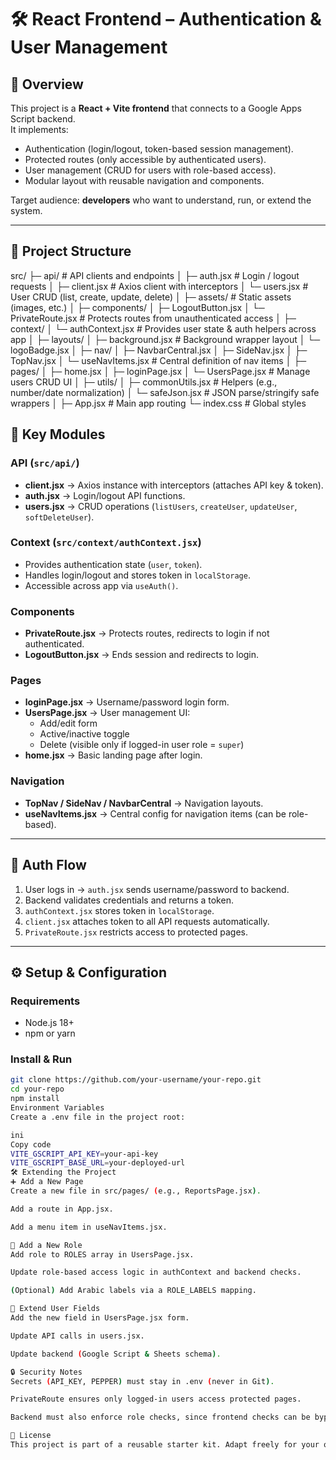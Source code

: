 # 🛠️ React Frontend – Authentication & User Management

## 📌 Overview
This project is a **React + Vite frontend** that connects to a Google Apps Script backend.  
It implements:
- Authentication (login/logout, token-based session management).
- Protected routes (only accessible by authenticated users).
- User management (CRUD for users with role-based access).
- Modular layout with reusable navigation and components.

Target audience: **developers** who want to understand, run, or extend the system.

---

## 📂 Project Structure

src/
├─ api/ # API clients and endpoints
│ ├─ auth.jsx # Login / logout requests
│ ├─ client.jsx # Axios client with interceptors
│ └─ users.jsx # User CRUD (list, create, update, delete)
│
├─ assets/ # Static assets (images, etc.)
│
├─ components/
│ ├─ LogoutButton.jsx
│ └─ PrivateRoute.jsx # Protects routes from unauthenticated access
│
├─ context/
│ └─ authContext.jsx # Provides user state & auth helpers across app
│
├─ layouts/
│ ├─ background.jsx # Background wrapper layout
│ └─ logoBadge.jsx
│
├─ nav/
│ ├─ NavbarCentral.jsx
│ ├─ SideNav.jsx
│ ├─ TopNav.jsx
│ └─ useNavItems.jsx # Central definition of nav items
│
├─ pages/
│ ├─ home.jsx
│ ├─ loginPage.jsx
│ └─ UsersPage.jsx # Manage users CRUD UI
│
├─ utils/
│ ├─ commonUtils.jsx # Helpers (e.g., number/date normalization)
│ └─ safeJson.jsx # JSON parse/stringify safe wrappers
│
├─ App.jsx # Main app routing
└─ index.css # Global styles

## 🔑 Key Modules

### API (`src/api/`)
- **client.jsx** → Axios instance with interceptors (attaches API key & token).  
- **auth.jsx** → Login/logout API functions.  
- **users.jsx** → CRUD operations (`listUsers`, `createUser`, `updateUser`, `softDeleteUser`).  

### Context (`src/context/authContext.jsx`)
- Provides authentication state (`user`, `token`).  
- Handles login/logout and stores token in `localStorage`.  
- Accessible across app via `useAuth()`.  

### Components
- **PrivateRoute.jsx** → Protects routes, redirects to login if not authenticated.  
- **LogoutButton.jsx** → Ends session and redirects to login.  

### Pages
- **loginPage.jsx** → Username/password login form.  
- **UsersPage.jsx** → User management UI:
  - Add/edit form  
  - Active/inactive toggle  
  - Delete (visible only if logged-in user role = `super`)  
- **home.jsx** → Basic landing page after login.  

### Navigation
- **TopNav / SideNav / NavbarCentral** → Navigation layouts.  
- **useNavItems.jsx** → Central config for navigation items (can be role-based).  

---

## 🔐 Auth Flow
1. User logs in → `auth.jsx` sends username/password to backend.  
2. Backend validates credentials and returns a token.  
3. `authContext.jsx` stores token in `localStorage`.  
4. `client.jsx` attaches token to all API requests automatically.  
5. `PrivateRoute.jsx` restricts access to protected pages.  

---

## ⚙️ Setup & Configuration

### Requirements
- Node.js 18+
- npm or yarn

### Install & Run
```bash
git clone https://github.com/your-username/your-repo.git
cd your-repo
npm install
Environment Variables
Create a .env file in the project root:

ini
Copy code
VITE_GSCRIPT_API_KEY=your-api-key
VITE_GSCRIPT_BASE_URL=your-deployed-url
🛠️ Extending the Project
➕ Add a New Page
Create a new file in src/pages/ (e.g., ReportsPage.jsx).

Add a route in App.jsx.

Add a menu item in useNavItems.jsx.

👤 Add a New Role
Add role to ROLES array in UsersPage.jsx.

Update role-based access logic in authContext and backend checks.

(Optional) Add Arabic labels via a ROLE_LABELS mapping.

📝 Extend User Fields
Add the new field in UsersPage.jsx form.

Update API calls in users.jsx.

Update backend (Google Script & Sheets schema).

🔒 Security Notes
Secrets (API_KEY, PEPPER) must stay in .env (never in Git).

PrivateRoute ensures only logged-in users access protected pages.

Backend must also enforce role checks, since frontend checks can be bypassed.

📜 License
This project is part of a reusable starter kit. Adapt freely for your own projects.